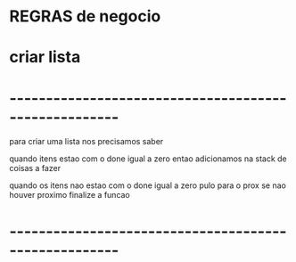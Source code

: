 # REGRAS de negocio




# criar lista

# -----------------------------------------------------
para criar uma lista nos precisamos saber

quando  itens estao com o done igual a zero
    entao adicionamos na stack de coisas a fazer

quando os itens nao estao com o done igual a zero
    pulo para o prox 
        se nao houver proximo finalize a funcao

# -----------------------------------------------------